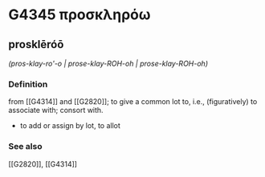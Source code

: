 # G4345 προσκληρόω

## prosklēróō

_(pros-klay-ro'-o | prose-klay-ROH-oh | prose-klay-ROH-oh)_

### Definition

from [[G4314]] and [[G2820]]; to give a common lot to, i.e., (figuratively) to associate with; consort with.

- to add or assign by lot, to allot

### See also

[[G2820]], [[G4314]]

